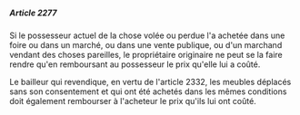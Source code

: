 ##### Article 2277

Si le possesseur actuel de la chose volée ou perdue l'a achetée dans une foire ou dans un marché, ou dans une vente publique, ou d'un marchand vendant des choses pareilles, le propriétaire originaire ne peut se la faire rendre qu'en remboursant au possesseur le prix qu'elle lui a coûté.

Le bailleur qui revendique, en vertu de l'article 2332, les meubles déplacés sans son consentement et qui ont été achetés dans les mêmes conditions doit également rembourser à l'acheteur le prix qu'ils lui ont coûté.

